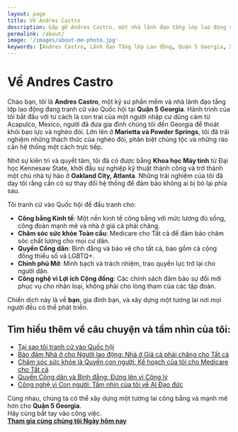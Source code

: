 ```yaml
---
layout: page
title: Về Andres Castro
description: Gặp gỡ Andres Castro, một nhà lãnh đạo tầng lớp lao động và kỹ sư phần mềm đang tranh cử vào Quốc hội tại Quận 5 của Georgia để đấu tranh cho các gia đình, bình đẳng và những giải pháp mạnh mẽ, do người dân dẫn dắt.
permalink: /about/
image: '/images/about-me-photo.jpg'
keywords: [Andres Castro, Lãnh đạo Tầng lớp Lao động, Quận 5 Georgia, Xã hội Bao gồm, Công bằng Kinh tế, Công nghệ vì Lợi ích Cộng đồng, Nhà ở Giá cả phải chăng, Chăm sóc sức khỏe Toàn cầu]
---
```


# Về Andres Castro

Chào bạn, tôi là **Andres Castro**, một kỹ sư phần mềm và nhà lãnh đạo tầng lớp lao động đang tranh cử vào Quốc hội tại **Quận 5 Georgia**. Hành trình của tôi bắt đầu với tư cách là con trai của một người nhập cư dũng cảm từ Acapulco, Mexico, người đã đưa gia đình chúng tôi đến Georgia để thoát khỏi bạo lực và nghèo đói. Lớn lên ở **Marietta và Powder Springs**, tôi đã trải nghiệm những thách thức của nghèo đói, phân biệt chủng tộc và những rào cản hệ thống một cách trực tiếp.

Nhờ sự kiên trì và quyết tâm, tôi đã có được bằng **Khoa học Máy tính** từ Đại học Kennesaw State, khởi đầu sự nghiệp kỹ thuật thành công và trở thành một chủ nhà tự hào ở **Oakland City, Atlanta**. Những trải nghiệm của tôi đã dạy tôi rằng cần có sự thay đổi hệ thống để đảm bảo không ai bị bỏ lại phía sau.

Tôi tranh cử vào Quốc hội để đấu tranh cho:  
- **Công bằng Kinh tế**: Một nền kinh tế công bằng với mức lương đủ sống, công đoàn mạnh mẽ và nhà ở giá cả phải chăng.  
- **Chăm sóc sức khỏe Toàn cầu**: Medicare cho Tất cả để đảm bảo chăm sóc chất lượng cho mọi cư dân.  
- **Quyền Công dân**: Bình đẳng và bảo vệ cho tất cả, bao gồm cả cộng đồng thiểu số và LGBTQ+.  
- **Chính phủ Mở**: Minh bạch và trách nhiệm, trao quyền lực trở lại cho người dân.  
- **Công nghệ vì Lợi ích Cộng đồng**: Các chính sách đảm bảo sự đổi mới phục vụ cho nhân loại, không phải cho lòng tham của các tập đoàn.  

Chiến dịch này là về **bạn**, gia đình bạn, và xây dựng một tương lai nơi mọi người đều có thể phát triển.

## Tìm hiểu thêm về câu chuyện và tầm nhìn của tôi:
- [Tại sao tôi tranh cử vào Quốc hội](/blog/leadership-grounded-in-experience-why-im-running-for-congress-district05-unions-voterrights-grassroots-progressive-workingclass-atlanta-politics-castro-gapol/)
- [Bảo đảm Nhà ở cho Người lao động: Nhà ở Giá cả phải chăng cho Tất cả](/project/housing-community/)
- [Chăm sóc sức khỏe là Quyền con người: Kế hoạch của tôi cho Medicare cho Tất cả](/project/healthcare/)
- [Quyền Công dân và Bình đẳng: Đứng lên vì Công lý](/project/civil-rights-equality)
- [Công nghệ vì Con người: Tầm nhìn của tôi về AI Đạo đức](/project/ai/)

Cùng nhau, chúng ta có thể xây dựng một tương lai công bằng và mạnh mẽ hơn cho **Quận 5 Georgia**.  
Hãy cùng bắt tay vào công việc.  
**[Tham gia cùng chúng tôi Ngày hôm nay](https://actionnetwork.org/forms/subscribe-form)**